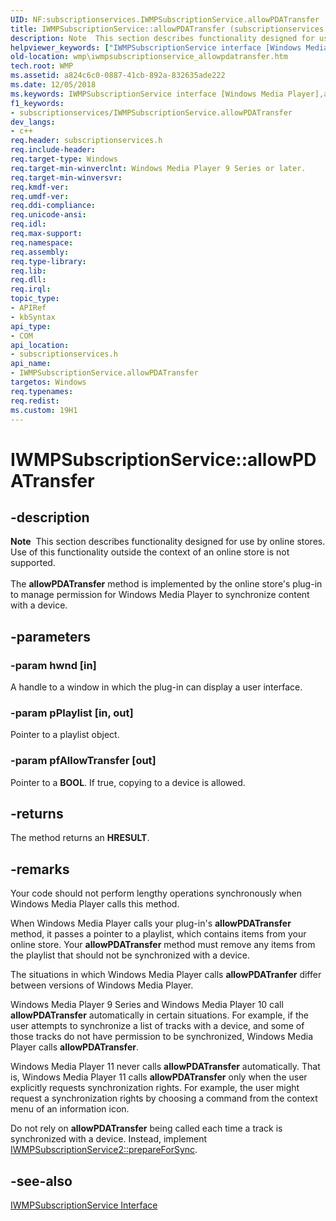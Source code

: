 ```yaml
---
UID: NF:subscriptionservices.IWMPSubscriptionService.allowPDATransfer
title: IWMPSubscriptionService::allowPDATransfer (subscriptionservices.h)
description: Note  This section describes functionality designed for use by online stores.helpviewer_keywords: ["IWMPSubscriptionService interface [Windows Media Player]","allowPDATransfer method","IWMPSubscriptionService.allowPDATransfer","IWMPSubscriptionService::allowPDATransfer","IWMPSubscriptionServiceallowPDATransfer","allowPDATransfer","allowPDATransfer method [Windows Media Player]","allowPDATransfer method [Windows Media Player]","IWMPSubscriptionService interface","subscriptionservices/IWMPSubscriptionService::allowPDATransfer","wmp.iwmpsubscriptionservice_allowpdatransfer"]
old-location: wmp\iwmpsubscriptionservice_allowpdatransfer.htm
tech.root: WMP
ms.assetid: a824c6c0-0887-41cb-892a-832635ade222
ms.date: 12/05/2018
ms.keywords: IWMPSubscriptionService interface [Windows Media Player],allowPDATransfer method, IWMPSubscriptionService.allowPDATransfer, IWMPSubscriptionService::allowPDATransfer, IWMPSubscriptionServiceallowPDATransfer, allowPDATransfer, allowPDATransfer method [Windows Media Player], allowPDATransfer method [Windows Media Player],IWMPSubscriptionService interface, subscriptionservices/IWMPSubscriptionService::allowPDATransfer, wmp.iwmpsubscriptionservice_allowpdatransfer
f1_keywords:
- subscriptionservices/IWMPSubscriptionService.allowPDATransfer
dev_langs:
- c++
req.header: subscriptionservices.h
req.include-header: 
req.target-type: Windows
req.target-min-winverclnt: Windows Media Player 9 Series or later.
req.target-min-winversvr: 
req.kmdf-ver: 
req.umdf-ver: 
req.ddi-compliance: 
req.unicode-ansi: 
req.idl: 
req.max-support: 
req.namespace: 
req.assembly: 
req.type-library: 
req.lib: 
req.dll: 
req.irql: 
topic_type:
- APIRef
- kbSyntax
api_type:
- COM
api_location:
- subscriptionservices.h
api_name:
- IWMPSubscriptionService.allowPDATransfer
targetos: Windows
req.typenames: 
req.redist: 
ms.custom: 19H1
---
```


# IWMPSubscriptionService::allowPDATransfer


## -description



<div class="alert"><b>Note</b>  This section describes functionality designed for use by online stores. Use of this functionality outside the context of an online store is not supported.</div>
<div> </div>
The <b>allowPDATransfer</b> method is implemented by the online store's plug-in to manage permission for Windows Media Player to synchronize content with a device.




## -parameters




### -param hwnd [in]

A handle to a window in which the plug-in can display a user interface.


### -param pPlaylist [in, out]

Pointer to a playlist object.


### -param pfAllowTransfer [out]

Pointer to a <b>BOOL</b>. If true, copying to a device is allowed.


## -returns



The method returns an <b>HRESULT</b>.




## -remarks



Your code should not perform lengthy operations synchronously when Windows Media Player calls this method.

When Windows Media Player calls your plug-in's <b>allowPDATransfer</b> method, it passes a pointer to a playlist, which contains items from your online store. Your <b>allowPDATransfer</b> method must remove any items from the playlist that should not be synchronized with a device.

The situations in which Windows Media Player calls <b>allowPDATranfer</b> differ between versions of Windows Media Player.

Windows Media Player 9 Series and Windows Media Player 10 call <b>allowPDATransfer</b> automatically in certain situations. For example, if the user attempts to synchronize a list of tracks with a device, and some of those tracks do not have permission to be synchronized, Windows Media Player calls <b>allowPDATransfer</b>.

Windows Media Player 11 never calls <b>allowPDATransfer</b> automatically. That is, Windows Media Player 11 calls <b>allowPDATransfer</b> only when the user explicitly requests synchronization rights. For example, the user might request a synchronization rights by choosing a command from the context menu of an information icon.

Do not rely on <b>allowPDATransfer</b> being called each time a track is synchronized with a device. Instead, implement <a href="https://docs.microsoft.com/windows/desktop/api/subscriptionservices/nf-subscriptionservices-iwmpsubscriptionservice2-prepareforsync">IWMPSubscriptionService2::prepareForSync</a>.




## -see-also




<a href="https://docs.microsoft.com/windows/desktop/api/subscriptionservices/nn-subscriptionservices-iwmpsubscriptionservice">IWMPSubscriptionService Interface</a>
 

 

